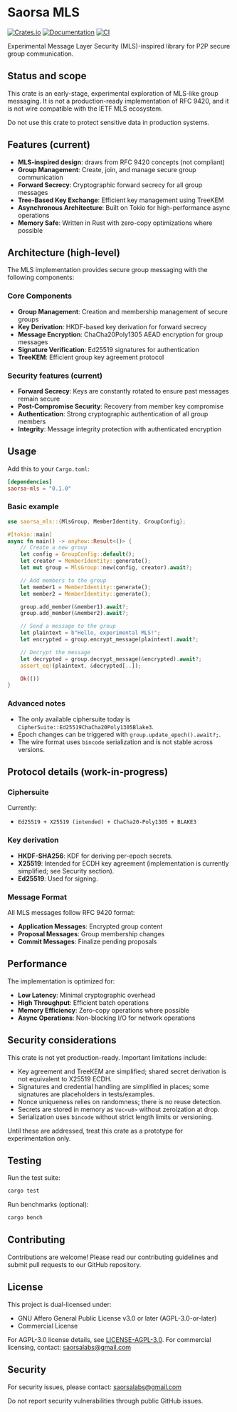 # Saorsa MLS

[![Crates.io](https://img.shields.io/crates/v/saorsa-mls.svg)](https://crates.io/crates/saorsa-mls)
[![Documentation](https://docs.rs/saorsa-mls/badge.svg)](https://docs.rs/saorsa-mls)
[![CI](https://github.com/dirvine/saorsa-mls-foundation/workflows/CI/badge.svg)](https://github.com/dirvine/saorsa-mls-foundation/actions)

Experimental Message Layer Security (MLS)-inspired library for P2P secure group communication.

## Status and scope

This crate is an early-stage, experimental exploration of MLS-like group messaging. It is not a production-ready implementation of RFC 9420, and it is not wire compatible with the IETF MLS ecosystem.

Do not use this crate to protect sensitive data in production systems.

## Features (current)

- **MLS-inspired design**: draws from RFC 9420 concepts (not compliant)
- **Group Management**: Create, join, and manage secure group communication
- **Forward Secrecy**: Cryptographic forward secrecy for all group messages
- **Tree-Based Key Exchange**: Efficient key management using TreeKEM
- **Asynchronous Architecture**: Built on Tokio for high-performance async operations
- **Memory Safe**: Written in Rust with zero-copy optimizations where possible

## Architecture (high-level)

The MLS implementation provides secure group messaging with the following components:

### Core Components

- **Group Management**: Creation and membership management of secure groups
- **Key Derivation**: HKDF-based key derivation for forward secrecy
- **Message Encryption**: ChaCha20Poly1305 AEAD encryption for group messages
- **Signature Verification**: Ed25519 signatures for authentication
- **TreeKEM**: Efficient group key agreement protocol

### Security features (current)

- **Forward Secrecy**: Keys are constantly rotated to ensure past messages remain secure
- **Post-Compromise Security**: Recovery from member key compromise
- **Authentication**: Strong cryptographic authentication of all group members
- **Integrity**: Message integrity protection with authenticated encryption

## Usage

Add this to your `Cargo.toml`:

```toml
[dependencies]
saorsa-mls = "0.1.0"
```

### Basic example

```rust
use saorsa_mls::{MlsGroup, MemberIdentity, GroupConfig};

#[tokio::main]
async fn main() -> anyhow::Result<()> {
    // Create a new group
    let config = GroupConfig::default();
    let creator = MemberIdentity::generate();
    let mut group = MlsGroup::new(config, creator).await?;

    // Add members to the group
    let member1 = MemberIdentity::generate();
    let member2 = MemberIdentity::generate();

    group.add_member(&member1).await?;
    group.add_member(&member2).await?;

    // Send a message to the group
    let plaintext = b"Hello, experimental MLS!";
    let encrypted = group.encrypt_message(plaintext).await?;

    // Decrypt the message
    let decrypted = group.decrypt_message(&encrypted).await?;
    assert_eq!(plaintext, &decrypted[..]);

    Ok(())
}
```

### Advanced notes

- The only available ciphersuite today is `CipherSuite::Ed25519ChaCha20Poly1305Blake3`.
- Epoch changes can be triggered with `group.update_epoch().await?;`.
- The wire format uses `bincode` serialization and is not stable across versions.

## Protocol details (work-in-progress)

### Ciphersuite

Currently:
- `Ed25519 + X25519 (intended) + ChaCha20-Poly1305 + BLAKE3`

### Key derivation

- **HKDF-SHA256**: KDF for deriving per-epoch secrets.
- **X25519**: Intended for ECDH key agreement (implementation is currently simplified; see Security section).
- **Ed25519**: Used for signing.

### Message Format

All MLS messages follow RFC 9420 format:
- **Application Messages**: Encrypted group content
- **Proposal Messages**: Group membership changes
- **Commit Messages**: Finalize pending proposals

## Performance

The implementation is optimized for:
- **Low Latency**: Minimal cryptographic overhead
- **High Throughput**: Efficient batch operations
- **Memory Efficiency**: Zero-copy operations where possible
- **Async Operations**: Non-blocking I/O for network operations

## Security considerations

This crate is not yet production-ready. Important limitations include:
- Key agreement and TreeKEM are simplified; shared secret derivation is not equivalent to X25519 ECDH.
- Signatures and credential handling are simplified in places; some signatures are placeholders in tests/examples.
- Nonce uniqueness relies on randomness; there is no reuse detection.
- Secrets are stored in memory as `Vec<u8>` without zeroization at drop.
- Serialization uses `bincode` without strict length limits or versioning.

Until these are addressed, treat this crate as a prototype for experimentation only.

## Testing

Run the test suite:

```bash
cargo test
```

Run benchmarks (optional):

```bash
cargo bench
```

## Contributing

Contributions are welcome! Please read our contributing guidelines and submit pull requests to our GitHub repository.

## License

This project is dual-licensed under:
- GNU Affero General Public License v3.0 or later (AGPL-3.0-or-later)
- Commercial License

For AGPL-3.0 license details, see [LICENSE-AGPL-3.0](LICENSE-AGPL-3.0).
For commercial licensing, contact: saorsalabs@gmail.com

## Security

For security issues, please contact: saorsalabs@gmail.com

Do not report security vulnerabilities through public GitHub issues.
